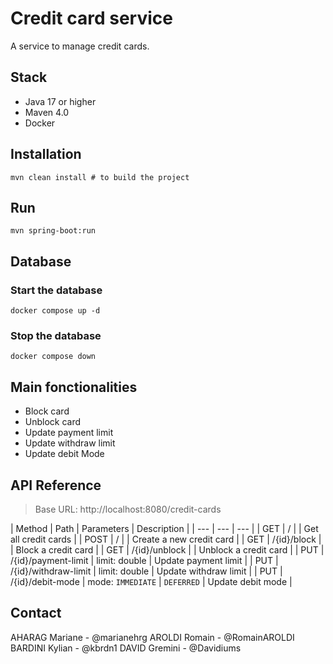# Credit card service
A service to manage credit cards.

## Stack
- Java 17 or higher
- Maven 4.0
- Docker

## Installation
```shell
mvn clean install # to build the project
```

## Run
```shell
mvn spring-boot:run
```

## Database

### Start the database
```shell
docker compose up -d
```

### Stop the database
```shell
docker compose down
```

## Main fonctionalities
- Block card
- Unblock card
- Update payment limit
- Update withdraw limit
- Update debit Mode

## API Reference
> Base URL: http://localhost:8080/credit-cards

| Method | Path | Parameters | Description |
| --- | --- | --- |
| GET | / | | Get all credit cards |
| POST | / | | Create a new credit card |
| GET | /{id}/block | | Block a credit card |
| GET | /{id}/unblock | | Unblock a credit card |
| PUT | /{id}/payment-limit | limit: double | Update payment limit |
| PUT | /{id}/withdraw-limit | limit: double | Update withdraw limit |
| PUT | /{id}/debit-mode | mode: `IMMEDIATE` | `DEFERRED` | Update debit mode |

## Contact

AHARAG Mariane - @marianehrg
AROLDI Romain - @RomainAROLDI
BARDINI Kylian - @kbrdn1
DAVID Gremini - @Davidiums
